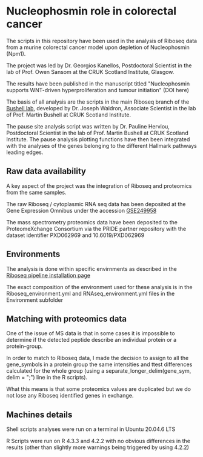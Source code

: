 # Nucleophosmin role in colorectal cancer
The scripts in this repository have been used in the analysis of Riboseq data from a murine colorectal cancer model upon depletion of Nucleophosmin (Npm1).

The project was led by Dr. Georgios Kanellos, Postdoctoral Scientist in the lab of Prof. Owen Sansom at the CRUK Scotland Institute, Glasgow.

The results have been published in the manuscript titled "Nucleophosmin supports WNT-driven hyperproliferation and tumour initiation" (DOI here)

The basis of all analysis are the scripts in the main Riboseq branch of the [Bushell lab](https://github.com/Bushell-lab/Ribo-seq), developed by Dr. Joseph Waldron, Associate Scientist in the lab of Prof. Martin Bushell at CRUK Scotland Institute.

The pause site analysis script was written by Dr. Pauline Herviou, Postdoctoral Scientist in the lab of Prof. Martin Bushell at CRUK Scotland Institute.
The pause analysis plotting functions have then been integrated with the analyses of the genes belonging to the different Hallmark pathways leading edges.

## Raw data availability
A key aspect of the project was the integration of Riboseq and proteomics from the same samples.

The raw Riboseq / cytoplasmic RNA seq data has been deposited at the Gene Expression Omnibus under the accession [GSE249958](https://www.ncbi.nlm.nih.gov/geo/query/acc.cgi?acc=GSE249958)

The mass spectrometry proteomics data have been deposited to the ProteomeXchange Consortium via the PRIDE partner repository with the dataset identifier PXD062969 and 10.6019/PXD062969

## Environments

The analysis is done within specific envirnments as described in the [Riboseq pipeline installation page](https://github.com/Bushell-lab/Ribo-seq/tree/main/Installation)

The exact composition of the environment used for these analysis is in the Riboseq_environment.yml and RNAseq_environment.yml files in the Environment subfolder

## Matching with proteomics data

One of the issue of MS data is that in some cases it is impossible to determine if the detected peptide describe an individual protein or a protein-group.

In order to match to Riboseq data, I made the decision to assign to all the gene_symbols in a protein group the same intensities and ttest differences calculated for the whole group (using a separate_longer_delim(gene_sym, delim = ";") line in the R scripts).

What this means is that some proteomics values are duplicated but we do not lose any Riboseq identified genes in exchange.

## Machines details

Shell scripts analyses were run on a terminal in Ubuntu 20.04.6 LTS

R Scripts were run on R 4.3.3 and 4.2.2 with no obvious differences in the results (other than slightly more warnings being triggered by using 4.2.2)
